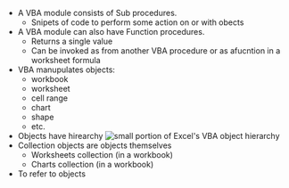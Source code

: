 - A VBA module consists of Sub procedures.
	- Snipets of code to perform some action on or with obects
- A VBA module can also have Function procedures.
	- Returns a single value
	- Can be invoked as from another VBA procedure or as afucntion in a worksheet formula
- VBA manupulates objects:
	- workbook
	- worksheet
	- cell range
	- chart
	- shape
	- etc.
- Objects have hirearchy
![small portion of Excel's VBA object hierarchy](https://i.imgur.com/0oCU0r1.png)
- Collection objects are objects themselves
	- Worksheets collection (in a workbook)
	- Charts collection (in a workbook)
- To refer to objects 